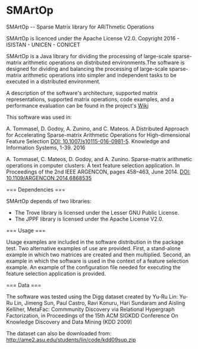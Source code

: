 # SMArtOp
SMArtOp -- Sparse Matrix library for ARiThmetic Operations

SMArtOp is licenced under the Apache License V2.0.
Copyright 2016 - ISISTAN - UNICEN - CONICET

SMArtOp is a Java library for dividing the processing of large-scale sparse-matrix arithmetic operations on distributed environments.The software is designed for dividing and balancing the processing of large-scale sparse-matrix arithmetic operations into simpler and independent tasks to be executed in a distributed environment.

A description of the software's architecture, supported matrix representations, supported matrix operations, code examples, and a performance evaluation can be found in the project's [Wiki](https://github.com/tommantonela/SMArtOp/wiki)

This software was used in:

A. Tommasel, D. Godoy, A. Zunino, and C. Mateos. A Distributed Approach for Accelerating Sparse-matrix Arithmetic Operations for High-dimensional Feature Selection [DOI: 10.1007/s10115-016-0981-5](http://dx.doi.org/10.1007/s10115-016-0981-5).  Knowledge and Information Systems, 1-39. 2016

A. Tommasel, C. Mateos, D. Godoy, and A. Zunino. Sparse-matrix arithmetic operations in computer clusters: A text feature selection application. In Proceedings of the 2nd IEEE ARGENCON, pages 458–463, June 2014. [DOI: 10.1109/ARGENCON.2014.6868535](http://dx.doi.org/10.1109/ARGENCON.2014.6868535)

=== Dependencies ===

SMArtOp depends of two libraries:

* The Trove library is licensed under the Lesser GNU Public License.
* The JPPF library is licensed under the Apache License V2.0.


=== Usage ===

Usage examples are included in the software distribution in the package test. Two alternative examples of use are provided. First, a stand-alone example in which two matrices are created and then multiplied. Second, an example in which the software is used in the context of a feature selection example. An example of the configuration file needed for executing the feature selection application is provided.


=== Data ===

The software was tested using the Digg dataset created by Yu-Ru Lin:
Yu-Ru Lin, Jimeng Sun, Paul Castro, Ravi Konuru, Hari Sundaram and Aisling Kelliher, MetaFac: Commmunity Discovery via Relational Hypergraph Factorization, in Proceedings of the 15th ACM SIGKDD Conference On Knowledge Discovery and Data Mining (KDD 2009)

The dataset can also be downloaded from:
http://ame2.asu.edu/students/lin/code/kdd09sup.zip
